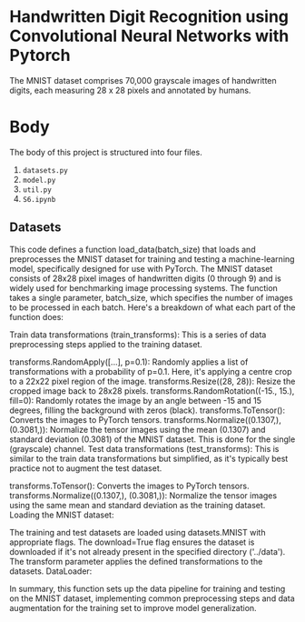 # Handwritten Digit Recognition using Convolutional Neural Networks with Pytorch

The MNIST dataset comprises 70,000 grayscale images of handwritten digits, each measuring 28 x 28 pixels and annotated by humans. 

# Body 
The body of this project is structured into four files.


1. `datasets.py`
2. `model.py`
3. `util.py`
4. `S6.ipynb` 

## Datasets

This code defines a function load_data(batch_size) that loads and preprocesses the MNIST dataset for training and testing a machine-learning model, specifically designed for use with PyTorch. The MNIST dataset consists of 28x28 pixel images of handwritten digits (0 through 9) and is widely used for benchmarking image processing systems. The function takes a single parameter, batch_size, which specifies the number of images to be processed in each batch. Here's a breakdown of what each part of the function does:

Train data transformations (train_transforms): This is a series of data preprocessing steps applied to the training dataset.

transforms.RandomApply([...], p=0.1): Randomly applies a list of transformations with a probability of p=0.1. Here, it's applying a centre crop to a 22x22 pixel region of the image.
transforms.Resize((28, 28)): Resize the cropped image back to 28x28 pixels.
transforms.RandomRotation((-15., 15.), fill=0): Randomly rotates the image by an angle between -15 and 15 degrees, filling the background with zeros (black).
transforms.ToTensor(): Converts the images to PyTorch tensors.
transforms.Normalize((0.1307,), (0.3081,)): Normalize the tensor images using the mean (0.1307) and standard deviation (0.3081) of the MNIST dataset. This is done for the single (grayscale) channel.
Test data transformations (test_transforms): This is similar to the train data transformations but simplified, as it's typically best practice not to augment the test dataset.

transforms.ToTensor(): Converts the images to PyTorch tensors.
transforms.Normalize((0.1307,), (0.3081,)): Normalize the tensor images using the same mean and standard deviation as the training dataset.
Loading the MNIST dataset:

The training and test datasets are loaded using datasets.MNIST with appropriate flags. The download=True flag ensures the dataset is downloaded if it's not already present in the specified directory ('../data'). The transform parameter applies the defined transformations to the datasets.
DataLoader:

In summary, this function sets up the data pipeline for training and testing on the MNIST dataset, implementing common preprocessing steps and data augmentation for the training set to improve model generalization.
